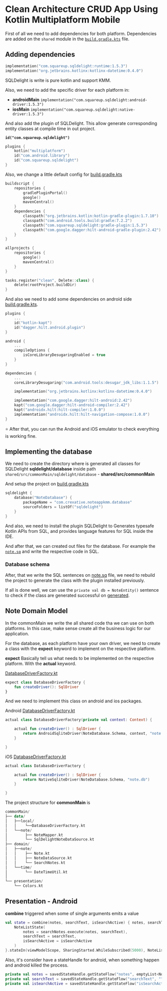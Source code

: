 # Clean Architecture CRUD App Using Kotlin Multiplatform Mobile

First of all we need to add dependencies for both platform.
Dependencies are added on the `shared` module in the [`build.gradle.kts`](shared/build.gradle.kts) file.

## Adding dependencies

```kotlin
implementation("com.squareup.sqldelight:runtime:1.5.3")
implementation("org.jetbrains.kotlinx:kotlinx-datetime:0.4.0")
```

SQLDelight is write is pure kotlin and support KMM.

Also, we need to add the specific driver for each platform in:
- **androidMain** `implementation("com.squareup.sqldelight:android-driver:1.5.3")`
- **iosMain** `implementation("com.squareup.sqldelight:native-driver:1.5.3")`

And also add the plugin of SQLDelight. This allow generate corresponding entity classes at compile time in out project.

**`id("com.squareup.sqldelight")`**

```kotlin
plugins {
    kotlin("multiplatform")
    id("com.android.library")
    id("com.squareup.sqldelight")
}
```

Also, we change a little default config for [build.gradle.kts](./build.gradle.kts)

```kotlin
buildscript {
    repositories {
        gradlePluginPortal()
        google()
        mavenCentral()
    }
    dependencies {
        classpath("org.jetbrains.kotlin:kotlin-gradle-plugin:1.7.10")
        classpath("com.android.tools.build:gradle:7.2.2")
        classpath("com.squareup.sqldelight:gradle-plugin:1.5.3")
        classpath("com.google.dagger:hilt-android-gradle-plugin:2.42")
    }
}

allprojects {
    repositories {
        google()
        mavenCentral()
    }
}

tasks.register("clean", Delete::class) {
    delete(rootProject.buildDir)
}
```

And also we need to add some dependencies on android side [build.gradle.kts](androidApp/build.gradle.kts).

```kotlin
plugins {
    ...
    id("kotlin-kapt")
    id("dagger.hilt.android.plugin")
}

android {
    ...
    compileOptions {
        isCoreLibraryDesugaringEnabled = true
    }
}

dependencies {
    ...
    coreLibraryDesugaring("com.android.tools:desugar_jdk_libs:1.1.5")

    implementation("org.jetbrains.kotlinx:kotlinx-datetime:0.4.0")

    implementation("com.google.dagger:hilt-android:2.42")
    kapt("com.google.dagger:hilt-android-compiler:2.42")
    kapt("androidx.hilt:hilt-compiler:1.0.0")
    implementation("androidx.hilt:hilt-navigation-compose:1.0.0")
}
```

:star: After that, you can run the Android and iOS emulator to check everything is working fine.

## Implementing the database

We need to create the directory where is generated all classes for SQLDelight **sqldelight/database** inside path `shared/src/commonMain/sqldelight/database` - **shared/src/commonMain**

And setup the project on [build.gradle.kts](shared/build.gradle.kts)

```kotlin
sqldelight {
    database("NoteDatabase") {
        packageName = "com.crexative.noteappkmm.database"
        sourceFolders = listOf("sqldelight")
    }
}
```

And also, we need to install the plugin SQLDelight to Generates typesafe Kotlin APIs from SQL, and provides language features for SQL inside the IDE.

And after that, we can created out files for the database. For example the [`note.sq`](sqldelight/database/note.sq) and write the respective code in SQL.

### Database schema

After, that we write the SQL sentences on [note.sq](sqldelight/database/note.sq) file, we need to rebuild the project to generate the class with the plugin installed previously.

If all is done well, we can use the `private val db = NoteEntity()` sentence to check if the class are generated successful on [generated](shared/build/generated/sqldelight/code/NoteDatabase/commonMain/database).


## Note Domain Model

In the commonMain we write the all shared code tha we can use on both platforms.
In this case, make sense create all the business logic for our application.

For the database, as each platform have your own driver, we need to create a class with the **expect** keyword to implement on the respective platform.

**expect** Basically tell us what needs to be implemented on the respective platform. With the **actual** keyword.

[DatabaseDriverFactory.kt](shared/src/commonMain/kotlin/com/crexative/noteappkmm/data/local/DatabaseDriverFactory.kt)
```kotlin
expect class DatabaseDriverFactory {
    fun createDriver(): SqlDriver
}
```

And we need to implement this class on android and ios packages.

Android [DatabaseDriverFactory.kt](shared/src/androidMain/kotlin/com/crexative/noteappkmm/data/local/DatabaseDriverFactory.kt)
```kotlin
actual class DatabaseDriverFactory(private val context: Context) {

    actual fun createDriver() : SqlDriver {
        return AndroidSqliteDriver(NoteDatabase.Schema, context, "note.db")
    }

}
```

iOS [DatabaseDriverFactory.kt](shared/src/iosMain/kotlin/com/crexative/noteappkmm/data/local/DatabaseDriverFactory.kt)
```kotlin
actual class DatabaseDriverFactory {

    actual fun createDriver() : SqlDriver {
        return NativeSqliteDriver(NoteDatabase.Schema, "note.db")
    }

}
```

The project structure for **commonMain** is

```kotlin
commonMain/
├── data/
│   ├──local/
│   │    └──DatabaseDriverFactory.kt
│   └──note/
│        ├── NoteMapper.kt
│        └── SqlDelightNoteDataSource.kt
├── domain/
│   ├──note/
│   │    ├── Note.kt
│   │    ├── NoteDataSource.kt
│   │    └── SearchNotes.kt
│   └──time/
│        └── DateTimeUtil.kt
│
└── presentation/
    └── Colors.kt
```

## Presentation - Android

**combine** triggered when some of single arguments emits a value

```kotlin
val state = combine(notes, searchText, isSearchActive) { notes, searchText, isSearchActive ->
    NoteListState(
        notes = searchNotes.execute(notes, searchText),
        searchText = searchText,
        isSearchActive = isSearchActive
    )
}.stateIn(viewModelScope, SharingStarted.WhileSubscribed(5000), NoteListState())
```

Also, it's consider have a stateHandle for android, when something happen and android killed the process.

```kotlin
private val notes = savedStateHandle.getStateFlow("notes", emptyList<Note>())
private val searchText = savedStateHandle.getStateFlow("searchText", "")
private val isSearchActive = savedStateHandle.getStateFlow("isSearchActive", false)
```